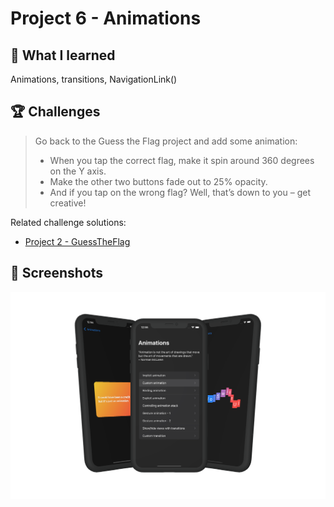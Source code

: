 # Project 6 - Animations

## 📝 What I learned

Animations, transitions, NavigationLink()

## 🏆 Challenges

> Go back to the Guess the Flag project and add some animation:
>
> * When you tap the correct flag, make it spin around 360 degrees on the Y axis.
> * Make the other two buttons fade out to 25% opacity.
> * And if you tap on the wrong flag? Well, that’s down to you – get creative!

Related challenge solutions:
* [Project 2 - GuessTheFlag](https://github.com/alexandrei64/100SwiftUI/blob/main/GuessTheFlag)

## 📸 Screenshots
<div align ="center">
<img src="/Assets/Mockup_Animations.png" width=1100>
</div>
